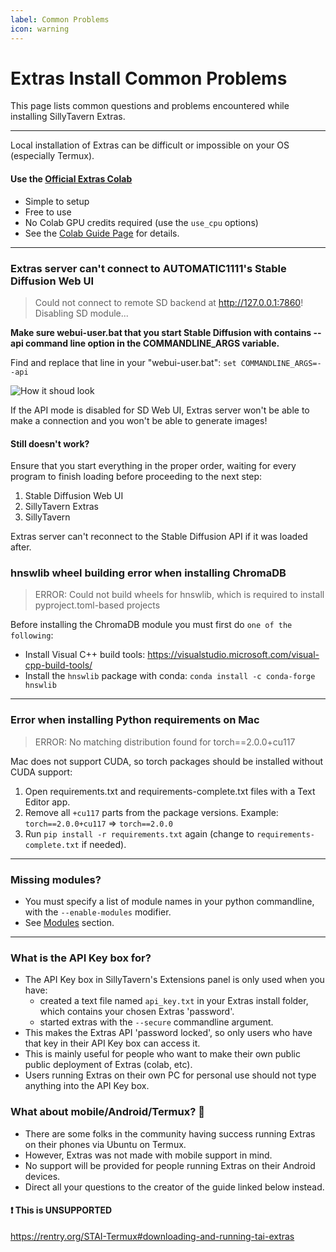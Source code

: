 ```yaml
---
label: Common Problems
icon: warning
---
```

# Extras Install Common Problems

This page lists common questions and problems encountered while installing SillyTavern Extras.

---
Local installation of Extras can be difficult or impossible on your OS (especially Termux).

#### Use the [Official Extras Colab](https://colab.research.google.com/github/Cohee1207/SillyTavern/blob/main/colab/GPU.ipynb)

* Simple to setup
* Free to use
* No Colab GPU credits required (use the `use_cpu` options)
* See the [Colab Guide Page](https://docs.sillytavern.app/extras/running-extras-in-colab/) for details.

---

### Extras server can't connect to AUTOMATIC1111's Stable Diffusion Web UI

> Could not connect to remote SD backend at <http://127.0.0.1:7860>! Disabling SD module...

**Make sure webui-user.bat that you start Stable Diffusion with contains --api command line option in the COMMANDLINE_ARGS variable.**

Find and replace that line in your "webui-user.bat": `set COMMANDLINE_ARGS=--api`

![How it shoud look](https://github.com/SillyTavern/SillyTavern-Docs/assets/18619528/a823d134-14fb-40c6-b3f1-2e174e7b1172)

If the API mode is disabled for SD Web UI, Extras server won't be able to make a connection and you won't be able to generate images!

#### Still doesn't work?

Ensure that you start everything in the proper order, waiting for every program to finish loading before proceeding to the next step:

1. Stable Diffusion Web UI
2. SillyTavern Extras
3. SillyTavern

Extras server can't reconnect to the Stable Diffusion API if it was loaded after.

### hnswlib wheel building error when installing ChromaDB

> ERROR: Could not build wheels for hnswlib, which is required to install pyproject.toml-based projects

Before installing the ChromaDB module you must first do `one of the following`:

* Install Visual C++ build tools: <https://visualstudio.microsoft.com/visual-cpp-build-tools/>
* Install the `hnswlib` package with conda: `conda install -c conda-forge hnswlib`

---

### Error when installing Python requirements on Mac

> ERROR: No matching distribution found for torch==2.0.0+cu117

Mac does not support CUDA, so torch packages should be installed without CUDA support:

1. Open requirements.txt and requirements-complete.txt files with a Text Editor app.
2. Remove all `+cu117` parts from the package versions. Example: `torch==2.0.0+cu117` => `torch==2.0.0`
3. Run `pip install -r requirements.txt` again (change to `requirements-complete.txt` if needed).

---

### Missing modules?

* You must specify a list of module names in your python commandline, with the `--enable-modules` modifier.
* See [Modules](https://docs.sillytavern.app/extras/installation/#decide-which-module-to-use) section.

---

### What is the API Key box for?

* The API Key box in SillyTavern's Extensions panel is only used when you have:
  * created a text file named `api_key.txt` in your Extras install folder, which contains your chosen Extras 'password'.
  * started extras with the `--secure` commandline argument.
* This makes the Extras API 'password locked', so only users who have that key in their API Key box can access it.
* This is mainly useful for people who want to make their own public public deployment of Extras (colab, etc).
* Users running Extras on their own PC for personal use should not type anything into the API Key box.

### What about mobile/Android/Termux? 🤔

* There are some folks in the community having success running Extras on their phones via Ubuntu on Termux.
* However, Extras was not made with mobile support in mind.
* No support will be provided for people running Extras on their Android devices.
* Direct all your questions to the creator of the guide linked below instead.

#### ❗ This is UNSUPPORTED

<https://rentry.org/STAI-Termux#downloading-and-running-tai-extras>
